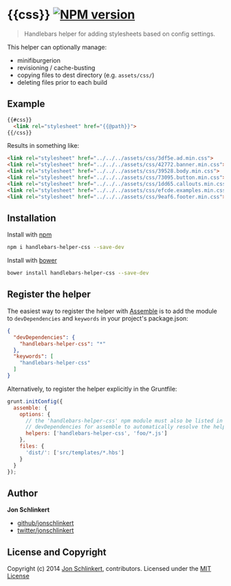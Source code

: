 # {{css}} [![NPM version](https://badge.fury.io/js/handlebars-helper-css.png)](http://badge.fury.io/js/handlebars-helper-css)

> Handlebars helper for adding stylesheets based on config settings.

This helper can optionally manage:

* minifiburgerion
* revisioning / cache-busting
* copying files to dest directory (e.g. `assets/css/`)
* deleting files prior to each build

## Example

```html
{{#css}}
  <link rel="stylesheet" href="{{@path}}">
{{/css}}
```
Results in something like:

```html
<link rel="stylesheet" href="../../../assets/css/3df5e.ad.min.css">
<link rel="stylesheet" href="../../../assets/css/42772.banner.min.css">
<link rel="stylesheet" href="../../../assets/css/39528.body.min.css">
<link rel="stylesheet" href="../../../assets/css/73095.button.min.css">
<link rel="stylesheet" href="../../../assets/css/1dd65.callouts.min.css">
<link rel="stylesheet" href="../../../assets/css/efcde.examples.min.css">
<link rel="stylesheet" href="../../../assets/css/9eaf6.footer.min.css">
```

## Installation

Install with [npm](npmjs.org)

```bash
npm i handlebars-helper-css --save-dev
```

Install with [bower](https://github.com/bower/bower)

```bash
bower install handlebars-helper-css --save-dev
```

## Register the helper

The easiest way to register the helper with [Assemble](https://github.com/assemble/assemble) is to add the module to `devDependencies` and `keywords` in your project's package.json:

```json
{
  "devDependencies": {
    "handlebars-helper-css": "*"
  },
  "keywords": [
    "handlebars-helper-css"
  ]
}
```

Alternatively, to register the helper explicitly in the Gruntfile:

```javascript
grunt.initConfig({
  assemble: {
    options: {
      // the 'handlebars-helper-css' npm module must also be listed in
      // devDependencies for assemble to automatically resolve the helper
      helpers: ['handlebars-helper-css', 'foo/*.js']
    },
    files: {
      'dist/': ['src/templates/*.hbs']
    }
  }
});
```

## Author

**Jon Schlinkert**

+ [github/jonschlinkert](http://github.com/jonschlinkert)
+ [twitter/jonschlinkert](http://twitter.com/jonschlinkert)

## License and Copyright

Copyright (c) 2014 [Jon Schlinkert](http://github.com/jonschlinkert), contributors.
Licensed under the [MIT License](./LICENSE-MIT)